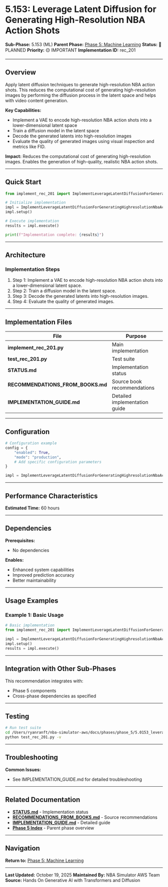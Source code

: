 # 5.153: Leverage Latent Diffusion for Generating High-Resolution NBA Action Shots

**Sub-Phase:** 5.153 (ML)
**Parent Phase:** [Phase 5: Machine Learning](../PHASE_5_INDEX.md)
**Status:** 🔵 PLANNED
**Priority:** 🟡 IMPORTANT
**Implementation ID:** rec_201

---

## Overview

Apply latent diffusion techniques to generate high-resolution NBA action shots. This reduces the computational cost of generating high-resolution images by performing the diffusion process in the latent space and helps with video content generation.

**Key Capabilities:**
- Implement a VAE to encode high-resolution NBA action shots into a lower-dimensional latent space
- Train a diffusion model in the latent space
- Decode the generated latents into high-resolution images
- Evaluate the quality of generated images using visual inspection and metrics like FID.

**Impact:**
Reduces the computational cost of generating high-resolution images. Enables the generation of high-quality, realistic NBA action shots.

---

## Quick Start

```python
from implement_rec_201 import ImplementLeverageLatentDiffusionForGeneratingHighresolutionNbaActionShots

# Initialize implementation
impl = ImplementLeverageLatentDiffusionForGeneratingHighresolutionNbaActionShots()
impl.setup()

# Execute implementation
results = impl.execute()

print(f"Implementation complete: {results}")
```

---

## Architecture

### Implementation Steps

1. Step 1: Implement a VAE to encode high-resolution NBA action shots into a lower-dimensional latent space.
2. Step 2: Train a diffusion model in the latent space.
3. Step 3: Decode the generated latents into high-resolution images.
4. Step 4: Evaluate the quality of generated images.

---

## Implementation Files

| File | Purpose |
|------|---------|
| **implement_rec_201.py** | Main implementation |
| **test_rec_201.py** | Test suite |
| **STATUS.md** | Implementation status |
| **RECOMMENDATIONS_FROM_BOOKS.md** | Source book recommendations |
| **IMPLEMENTATION_GUIDE.md** | Detailed implementation guide |

---

## Configuration

```python
# Configuration example
config = {
    "enabled": True,
    "mode": "production",
    # Add specific configuration parameters
}

impl = ImplementLeverageLatentDiffusionForGeneratingHighresolutionNbaActionShots(config=config)
```

---

## Performance Characteristics

**Estimated Time:** 60 hours

---

## Dependencies

**Prerequisites:**
- No dependencies

**Enables:**
- Enhanced system capabilities
- Improved prediction accuracy
- Better maintainability

---

## Usage Examples

### Example 1: Basic Usage

```python
# Basic implementation
from implement_rec_201 import ImplementLeverageLatentDiffusionForGeneratingHighresolutionNbaActionShots

impl = ImplementLeverageLatentDiffusionForGeneratingHighresolutionNbaActionShots()
impl.setup()
results = impl.execute()
```

---

## Integration with Other Sub-Phases

This recommendation integrates with:
- Phase 5 components
- Cross-phase dependencies as specified

---

## Testing

```bash
# Run test suite
cd /Users/ryanranft/nba-simulator-aws/docs/phases/phase_5/5.0153_leverage_latent_diffusion_for_generating_high-resolution_nba
python test_rec_201.py -v
```

---

## Troubleshooting

**Common Issues:**
- See IMPLEMENTATION_GUIDE.md for detailed troubleshooting

---

## Related Documentation

- **[STATUS.md](STATUS.md)** - Implementation status
- **[RECOMMENDATIONS_FROM_BOOKS.md](RECOMMENDATIONS_FROM_BOOKS.md)** - Source recommendations
- **[IMPLEMENTATION_GUIDE.md](IMPLEMENTATION_GUIDE.md)** - Detailed guide
- **[Phase 5 Index](../PHASE_5_INDEX.md)** - Parent phase overview

---

## Navigation

**Return to:** [Phase 5: Machine Learning](../PHASE_5_INDEX.md)

---

**Last Updated:** October 19, 2025
**Maintained By:** NBA Simulator AWS Team
**Source:** Hands On Generative AI with Transformers and Diffusion
